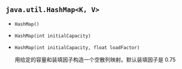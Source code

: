 ## `java.util.HashMap<K, V>`

* `HashMap()`

* `HashMap(int initialCapacity)`

* `HashMap(int initialCapacity, float loadFactor)`

  用给定的容量和装填因子构造一个空散列映射。默认装填因子是 0.75